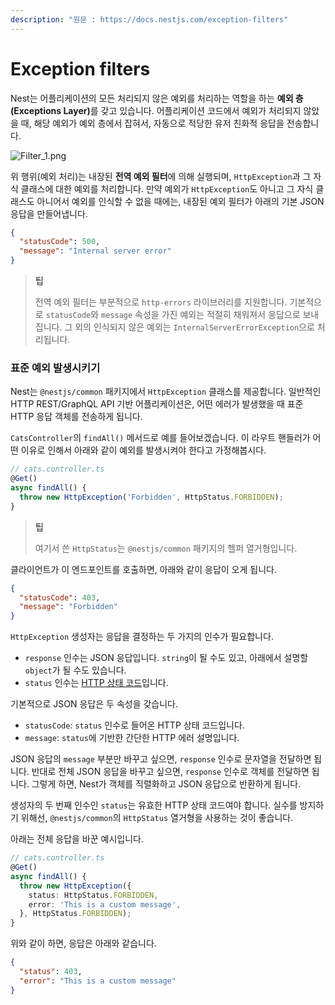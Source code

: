 ```yaml
---
description: "원문 : https://docs.nestjs.com/exception-filters"
---
```


# Exception filters

Nest는 어플리케이션의 모든 처리되지 않은 예외를 처리하는 역할을 하는 <strong>예외 층(Exceptions Layer)</strong>를 갖고 있습니다. 어플리케이션 코드에서 예외가 처리되지 않았을 때, 해당 예외가 예외 층에서 잡혀서, 자동으로 적당한 유저 친화적 응답을 전송합니다.

![Filter_1.png](https://docs.nestjs.com/assets/Filter_1.png)

위 행위(예외 처리)는 내장된 **전역 예외 필터**에 의해 실행되며, `HttpException`과 그 자식 클래스에 대한 예외를 처리합니다. 만약 예외가 `HttpException`도 아니고 그 자식 클래스도 아니어서 예외를 인식할 수 없을 때에는, 내장된 예외 필터가 아래의 기본 JSON 응답을 만들어냅니다.

```json
{
  "statusCode": 500,
  "message": "Internal server error"
}
```

> **팁**
> 
> 전역 예외 필터는 부분적으로 `http-errors` 라이브러리를 지원합니다. 기본적으로 `statusCode`와 `message` 속성을 가진 예외는 적절히 채워져서 응답으로 보내집니다. 그 외의 인식되지 않은 예외는 `InternalServerErrorException`으로 처리됩니다.

### 표준 예외 발생시키기

Nest는 `@nestjs/common` 패키지에서 `HttpException` 클래스를 제공합니다. 일반적인 HTTP REST/GraphQL API 기반 어플리케이션은, 어떤 에러가 발생했을 때 표준 HTTP 응답 객체를 전송하게 됩니다.

`CatsController`의 `findAll()` 메서드로 예를 들어보겠습니다. 이 라우트 핸들러가 어떤 이유로 인해서 아래와 같이 예외를 발생시켜야 한다고 가정해봅시다.

```typescript
// cats.controller.ts
@Get()
async findAll() {
  throw new HttpException('Forbidden', HttpStatus.FORBIDDEN);
}
```

> **팁**
> 
> 여기서 쓴 `HttpStatus`는 `@nestjs/common` 패키지의 헬퍼 열거형입니다.

클라이언트가 이 엔드포인트를 호출하면, 아래와 같이 응답이 오게 됩니다.

```json
{
  "statusCode": 403,
  "message": "Forbidden"
}
```

`HttpException` 생성자는 응답을 결정하는 두 가지의 인수가 필요합니다.

- `response` 인수는 JSON 응답입니다. `string`이 될 수도 있고, 아래에서 설명할 `object`가 될 수도 있습니다.
- `status` 인수는 [HTTP 상태 코드](https://developer.mozilla.org/en-US/docs/Web/HTTP/Status)입니다.

기본적으로 JSON 응답은 두 속성을 갖습니다.

- `statusCode`: `status` 인수로 들어온 HTTP 상태 코드입니다.
- `message`: `status`에 기반한 간단한 HTTP 에러 설명입니다.

JSON 응답의 `message` 부분만 바꾸고 싶으면, `response` 인수로 문자열을 전달하면 됩니다. 반대로 전체 JSON 응답을 바꾸고 싶으면, `response` 인수로 객체를 전달하면 됩니다. 그렇게 하면, Nest가 객체를 직렬화하고 JSON 응답으로 반환하게 됩니다.

생성자의 두 번째 인수인 `status`는 유효한 HTTP 상태 코드여야 합니다. 실수를 방지하기 위해선, `@nestjs/common`의 `HttpStatus` 열거형을 사용하는 것이 좋습니다.

아래는 전체 응답을 바꾼 예시입니다.

```typescript
// cats.controller.ts
@Get()
async findAll() {
  throw new HttpException({
    status: HttpStatus.FORBIDDEN,
    error: 'This is a custom message',
  }, HttpStatus.FORBIDDEN);
}
```

위와 같이 하면, 응답은 아래와 같습니다.

```json
{
  "status": 403,
  "error": "This is a custom message"
}
```